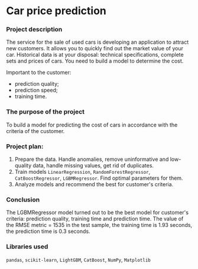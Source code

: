 # Car price prediction

### Project description

The service for the sale of used cars is developing an application to attract new customers. It allows you to quickly find out the market value of your car. Historical data is at your disposal: technical specifications, complete sets and prices of cars. You need to build a model to determine the cost.

Important to the customer:
- prediction quality;
- prediction speed;
- training time.

### The purpose of the project
To build a model for predicting the cost of cars in accordance with the criteria of the customer.

### Project plan:
1. Prepare the data. Handle anomalies, remove uninformative and low-quality data, handle missing values, get rid of duplicates.
2. Train models `LinearRegression`, `RandomForestRegressor`, `CatBoostRegressor`, `LGBMRegressor`. Find optimal parameters for them.
3. Analyze models and recommend the best for customer's criteria.

### Conclusion
The LGBMRegressor model turned out to be the best model for customer's criteria: prediction quality, training time and prediction time. The value of the RMSE metric = 1535 in the test sample, the training time is 1.93 seconds, the prediction time is 0.3 seconds.

### Libraries used
`pandas`, `scikit-learn`, `LightGBM`, `CatBoost`, `NumPy`, `Matplotlib`

